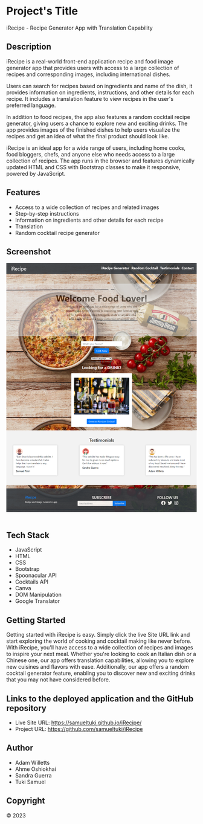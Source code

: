 # Project's Title


iRecipe - Recipe Generator App with Translation Capability



## Description 


iRecipe is a real-world front-end application recipe and food image generator app that provides users with access to a large collection of recipes and corresponding images, including international dishes. 

Users can search for recipes based on ingredients and name of the dish, it provides information on ingredients, instructions, and other details for each recipe. It includes a translation feature to view recipes in the user's preferred language.

In addition to food recipes, the app also features a random cocktail recipe generator, giving users a chance to explore new and exciting drinks. The app provides images of the finished dishes to help users visualize the recipes and get an idea of what the final product should look like.

iRecipe is an ideal app for a wide range of users, including home cooks, food bloggers, chefs, and anyone else who needs access to a large collection of recipes. The app runs in the browser and features dynamically updated HTML and CSS with Bootstrap classes to make it responsive, powered by JavaScript.



## Features


- Access to a wide collection of recipes and related images
- Step-by-step instructions 
- Information on ingredients and other details for each recipe
- Translation
- Random cocktail recipe generator


## Screenshot


<img src="./assets/images/samueltuki.github.io_iRecipe_.png" alt="">
<img src="./assets/images/samueltuki.github.io_iRecipe_ (1).png" alt="">
<img src="./assets/images/samueltuki.github.io_iRecipe_ (2).png" alt="">


## Tech Stack

- JavaScript 
- HTML
- CSS
- Bootstrap
- Spoonacular API
- Cocktails API
- Canva
- DOM Manipulation
- Google Translator


## Getting Started


Getting started with iRecipe is easy. Simply click the live Site URL link and start exploring the world of cooking and cocktail making like never before. With iRecipe, you'll have access to a wide collection of recipes and images to inspire your next meal. Whether you're looking to cook an Italian dish or a Chinese one, our app offers translation capabilities, allowing you to explore new cuisines and flavors with ease. Additionally, our app offers a random cocktail generator feature, enabling you to discover new and exciting drinks that you may not have considered before.


## Links to the deployed application and the GitHub repository


- Live Site URL:  https://samueltuki.github.io/iRecipe/
- Project URL: https://github.com/samueltuki/iRecipe


## Author

- Adam Willetts
- Ahme Oshiokhai
- Sandra Guerra
- Tuki Samuel



## Copyright

© 2023 
